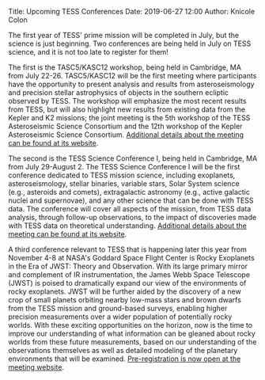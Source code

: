 Title: Upcoming TESS Conferences
Date: 2019-06-27 12:00
Author: Knicole Colon

The first year of TESS' prime mission will be completed in July, but
the science is just beginning. Two conferences are being held in July
on TESS science, and it is not too late to register for them!

The first is the TASC5/KASC12 workshop, being held in Cambridge, MA
from July 22-26. TASC5/KASC12 will be the first meeting where participants have
the opportunity to present analysis and results from asteroseismology
and precision stellar astrophysics of objects in the southern ecliptic
observed by TESS. The workshop will emphasize the most recent results
from TESS, but will also highlight new results from existing data from
the Kepler and K2 missions; the joint meeting is the 5th workshop of
the TESS Asteroseismic Science Consortium and the 12th workshop of the
Kepler Asteroseismic Science Consortium. [Additional details about the meeting can be found at its website](http://web.mit.edu/tasc5/index.html).

The second is the TESS Science Conference I, being held in
Cambridge, MA from July 29-August 2. The TESS Science Conference I
will be the first conference dedicated to TESS mission science,
including exoplanets, asteroseismology, stellar binaries, variable
stars, Solar System science (e.g., asteroids and comets),
extragalactic astronomy (e.g., active galactic nuclei and supernovae),
and any other science that can be done with TESS data. The conference
will cover all aspects of the mission, from TESS data analysis,
through follow-up observations, to the impact of discoveries made with
TESS data on theoretical understanding. [Additional details about the meeting can be found at its website](https://tsc.mit.edu/).

A third conference relevant to TESS that is happening later this year from November 4-8 at NASA's Goddard Space
Flight Center is Rocky Exoplanets in the Era of JWST: Theory and
Observation. With its large primary mirror and complement of IR
instrumentation, the James Webb Space Telescope (JWST) is poised to
dramatically expand our view of the environments of rocky
exoplanets. JWST will be further aided by the discovery of a new crop
of small planets orbiting nearby low-mass stars and brown dwarfs from
the TESS mission and ground-based surveys, enabling higher precision
measurements over a wider population of potentially rocky worlds. With
these exciting opportunities on the horizon, now is the time to
improve our understanding of what information can be gleaned about
rocky worlds from these future measurements, based on our
understanding of the observations themselves as well as detailed
modeling of the planetary environments that will be
examined. [Pre-registration is now open at the meeting website](https://seec.gsfc.nasa.gov/Symposium.html).
